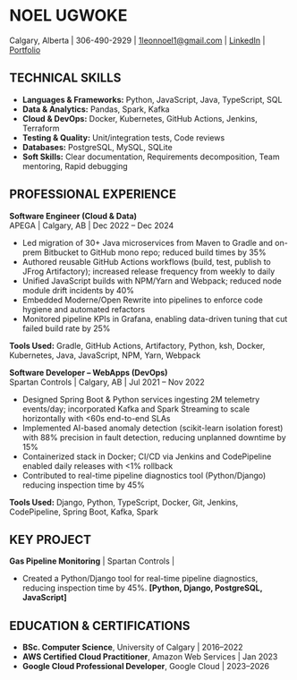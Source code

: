 # NOEL UGWOKE
Calgary, Alberta | 306-490-2929 | 1leonnoel1@gmail.com | [LinkedIn](https://www.linkedin.com/in/noelugwoke/) | [Portfolio](https://noelugwoke.com/)

## TECHNICAL SKILLS
- **Languages & Frameworks:** Python, JavaScript, Java, TypeScript, SQL
- **Data & Analytics:** Pandas, Spark, Kafka
- **Cloud & DevOps:** Docker, Kubernetes, GitHub Actions, Jenkins, Terraform
- **Testing & Quality:** Unit/integration tests, Code reviews
- **Databases:** PostgreSQL, MySQL, SQLite
- **Soft Skills:** Clear documentation, Requirements decomposition, Team mentoring, Rapid debugging


## PROFESSIONAL EXPERIENCE

**Software Engineer (Cloud & Data)**  
APEGA | Calgary, AB | Dec 2022 – Dec 2024  
* Led migration of 30+ Java microservices from Maven to Gradle and on-prem Bitbucket to GitHub mono repo; reduced build times by 35%
* Authored reusable GitHub Actions workflows (build, test, publish to JFrog Artifactory); increased release frequency from weekly to daily
* Unified JavaScript builds with NPM/Yarn and Webpack; reduced node module drift incidents by 40%
* Embedded Moderne/Open Rewrite into pipelines to enforce code hygiene and automated refactors
* Monitored pipeline KPIs in Grafana, enabling data-driven tuning that cut failed build rate by 25%

**Tools Used:** Gradle, GitHub Actions, Artifactory, Python, ksh, Docker, Kubernetes, Java, JavaScript, NPM, Yarn, Webpack

**Software Developer – WebApps (DevOps)**  
Spartan Controls | Calgary, AB | Jul 2021 – Nov 2022  
* Designed Spring Boot & Python services ingesting 2M telemetry events/day; incorporated Kafka and Spark Streaming to scale horizontally with <60s end-to-end SLAs
* Implemented AI-based anomaly detection (scikit-learn isolation forest) with 88% precision in fault detection, reducing unplanned downtime by 15%
* Containerized stack in Docker; CI/CD via Jenkins and CodePipeline enabled daily releases with <1% rollback
* Contributed to real-time pipeline diagnostics tool (Python/Django) reducing inspection time by 45%


**Tools Used:** Django, Python, TypeScript, Docker, Git, Jenkins, CodePipeline, Spring Boot, Kafka, Spark


## KEY PROJECT
**Gas Pipeline Monitoring** | Spartan Controls | 
* Created a Python/Django tool for real-time pipeline diagnostics, reducing inspection time by 45%.
**[Python, Django, PostgreSQL, JavaScript]**

## EDUCATION & CERTIFICATIONS
*   **BSc. Computer Science**, University of Calgary | 2016–2022  
*   **AWS Certified Cloud Practitioner**, Amazon Web Services | Jan 2023  
*   **Google Cloud Professional Developer**, Google Cloud | 2023–2026  
